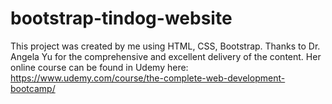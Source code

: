# bootstrap-tindog-website

This project was created by me using HTML, CSS, Bootstrap. Thanks to Dr. Angela Yu for the comprehensive and excellent delivery of the content. Her online course can be found in Udemy here: https://www.udemy.com/course/the-complete-web-development-bootcamp/
